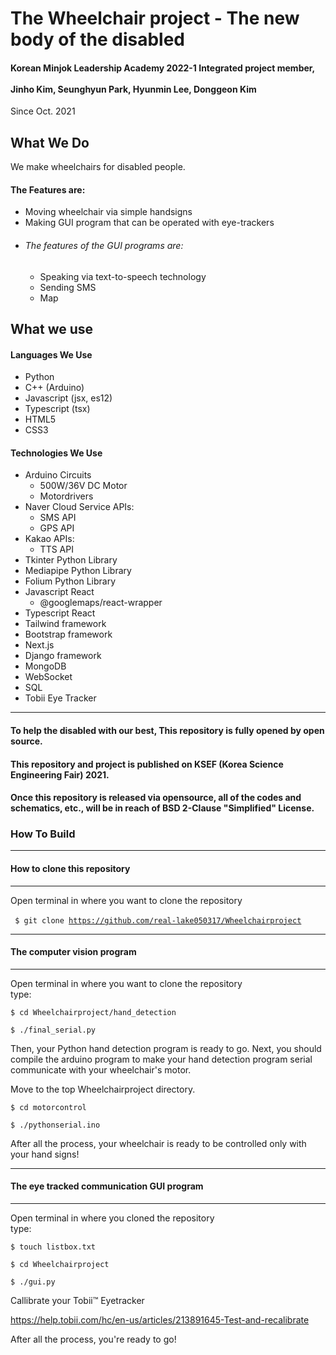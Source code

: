 # The Wheelchair project - The new body of the disabled
#### Korean Minjok Leadership Academy 2022-1 Integrated project member,<br><br> Jinho Kim, Seunghyun Park, Hyunmin Lee, Donggeon Kim <br>
Since Oct. 2021

## What We Do
We make wheelchairs for disabled people.<br>
#### The Features are: <br>
+ Moving wheelchair via simple handsigns
+ Making GUI program that can be operated with eye-trackers
+ ###### The features of the GUI programs are:
  + Speaking via text-to-speech technology
  + Sending SMS
  + Map

## What we use

#### Languages We Use
+ Python
+ C++ (Arduino)
+ Javascript (jsx, es12)
+ Typescript (tsx)
+ HTML5
+ CSS3

#### Technologies We Use
+ Arduino Circuits
  + 500W/36V DC Motor
  + Motordrivers
+ Naver Cloud Service APIs:
  + SMS API
  + GPS API
+ Kakao APIs:
  + TTS API
+ Tkinter Python Library
+ Mediapipe Python Library
+ Folium Python Library
+ Javascript React
  + @googlemaps/react-wrapper 
+ Typescript React
+ Tailwind framework
+ Bootstrap framework
+ Next.js
+ Django framework
+ MongoDB
+ WebSocket
+ SQL
+ Tobii Eye Tracker
___

#### To help the disabled with our best, This repository is fully opened by open source.
#### This repository and project is published on KSEF (Korea Science Engineering Fair) 2021.
#### Once this repository is released via opensource, all of the codes and schematics, etc., will be in reach of BSD 2-Clause "Simplified" License.

### How To Build
___
#### How to clone this repository
___
Open terminal in where you want to clone the repository <br>
<br>
<code> $ git clone https://github.com/real-lake050317/Wheelchairproject </code>


___
#### The computer vision program
___
Open terminal in where you want to clone the repository <br>
type: 
```
$ cd Wheelchairproject/hand_detection
  
$ ./final_serial.py
```
Then, your Python hand detection program is ready to go.
Next, you should compile the arduino program to make your hand detection program serial communicate with your wheelchair's motor.

Move to the top Wheelchairproject directory.
```
$ cd motorcontrol
  
$ ./pythonserial.ino
```
After all the process, your wheelchair is ready to be controlled only with your hand signs!
___
#### The eye tracked communication GUI program
___
Open terminal in where you cloned the repository <br>
type: 
```
$ touch listbox.txt

$ cd Wheelchairproject
  
$ ./gui.py
```
Callibrate your Tobii&trade; Eyetracker

https://help.tobii.com/hc/en-us/articles/213891645-Test-and-recalibrate

After all the process, you're ready to go!
